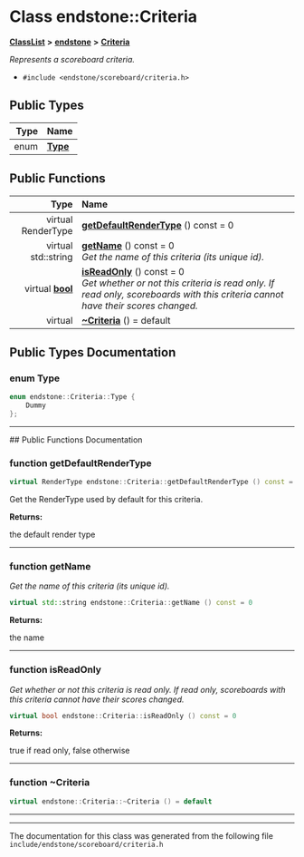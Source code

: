 

# Class endstone::Criteria



[**ClassList**](annotated.md) **>** [**endstone**](namespaceendstone.md) **>** [**Criteria**](classendstone_1_1Criteria.md)



_Represents a scoreboard criteria._ 

* `#include <endstone/scoreboard/criteria.h>`

















## Public Types

| Type | Name |
| ---: | :--- |
| enum  | [**Type**](#enum-type)  <br> |




















## Public Functions

| Type | Name |
| ---: | :--- |
| virtual RenderType | [**getDefaultRenderType**](#function-getdefaultrendertype) () const = 0<br> |
| virtual std::string | [**getName**](#function-getname) () const = 0<br>_Get the name of this criteria (its unique id)._  |
| virtual [**bool**](classendstone_1_1Vector.md) | [**isReadOnly**](#function-isreadonly) () const = 0<br>_Get whether or not this criteria is read only. If read only, scoreboards with this criteria cannot have their scores changed._  |
| virtual  | [**~Criteria**](#function-criteria) () = default<br> |




























## Public Types Documentation




### enum Type 

```C++
enum endstone::Criteria::Type {
    Dummy
};
```




<hr>
## Public Functions Documentation




### function getDefaultRenderType 

```C++
virtual RenderType endstone::Criteria::getDefaultRenderType () const = 0
```



Get the RenderType used by default for this criteria.




**Returns:**

the default render type 





        

<hr>



### function getName 

_Get the name of this criteria (its unique id)._ 
```C++
virtual std::string endstone::Criteria::getName () const = 0
```





**Returns:**

the name 





        

<hr>



### function isReadOnly 

_Get whether or not this criteria is read only. If read only, scoreboards with this criteria cannot have their scores changed._ 
```C++
virtual bool endstone::Criteria::isReadOnly () const = 0
```





**Returns:**

true if read only, false otherwise 





        

<hr>



### function ~Criteria 

```C++
virtual endstone::Criteria::~Criteria () = default
```




<hr>

------------------------------
The documentation for this class was generated from the following file `include/endstone/scoreboard/criteria.h`

